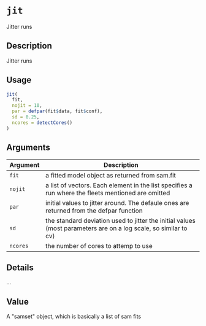 # `jit`

Jitter runs


## Description

Jitter runs


## Usage

```r
jit(
  fit,
  nojit = 10,
  par = defpar(fit$data, fit$conf),
  sd = 0.25,
  ncores = detectCores()
)
```


## Arguments

Argument      |Description
------------- |----------------
`fit`     |     a fitted model object as returned from sam.fit
`nojit`     |     a list of vectors. Each element in the list specifies a run where the fleets mentioned are omitted
`par`     |     initial values to jitter around. The defaule ones are returned from the defpar function
`sd`     |     the standard deviation used to jitter the initial values (most parameters are on a log scale, so similar to cv)
`ncores`     |     the number of cores to attemp to use


## Details

...


## Value

A "samset" object, which is basically a list of sam fits


